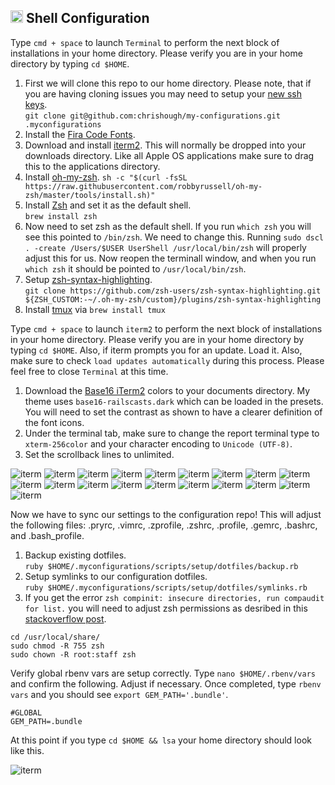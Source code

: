## <img src="https://cdn.rawgit.com/chrishough/my-public-data/master/my-configurations/toolbox.svg" height="20"> Shell Configuration

Type `cmd + space` to launch `Terminal` to perform the next block of installations in your home directory. Please verify you are in your home directory by typing `cd $HOME`.

1. First we will clone this repo to our home directory. Please note, that if you are having cloning issues you may need to setup your [new ssh keys](https://help.github.com/enterprise/11.10.340/user/articles/generating-ssh-keys/).  
`git clone git@github.com:chrishough/my-configurations.git .myconfigurations`
2. Install the [Fira Code Fonts](https://github.com/tonsky/FiraCode).
3. Download and install [iterm2](https://www.iterm2.com/version3.html).  This will normally be dropped into your downloads directory. Like all Apple OS applications make sure to drag this to the applications directory.
4. Install [oh-my-zsh](https://github.com/robbyrussell/oh-my-zsh).
`sh -c "$(curl -fsSL https://raw.githubusercontent.com/robbyrussell/oh-my-zsh/master/tools/install.sh)"`
5. Install [Zsh](http://www.zsh.org/) and set it as the default shell.  
`brew install zsh`
6. Now need to set zsh as the default shell.  If you run `which zsh` you will see this pointed to `/bin/zsh`. We need to change this.  Running `sudo dscl . -create /Users/$USER UserShell /usr/local/bin/zsh` will properly adjust this for us. Now reopen the terminall window, and when you run `which zsh` it should be pointed to `/usr/local/bin/zsh`.
7. Setup [zsh-syntax-highlighting](https://github.com/zsh-users/zsh-syntax-highlighting/blob/master/INSTALL.md).  
`
git clone https://github.com/zsh-users/zsh-syntax-highlighting.git ${ZSH_CUSTOM:-~/.oh-my-zsh/custom}/plugins/zsh-syntax-highlighting
`
8. Install [tmux](https://github.com/tmux/tmux/wiki) via `brew install tmux`

Type `cmd + space` to launch `iterm2` to perform the next block of installations in your home directory. Please verify you are in your home directory by typing `cd $HOME`.  Also, if iterm prompts you for an update. Load it.  Also, make sure to check `load updates automatically` during this process.  Please feel free to close `Terminal` at this time.

1. Download the [Base16 iTerm2](https://github.com/chriskempson/base16-iterm2) colors to your documents directory. My theme uses `base16-railscasts.dark` which can be loaded in the presets.  You will need to set the contrast as shown to have a clearer definition of the font icons.
2. Under the terminal tab, make sure to change the report terminal type to `xterm-256color` and your character encoding to `Unicode (UTF-8)`.
3. Set the scrollback lines to unlimited.

![iterm](https://github.com/chrishough/my-public-data/raw/master/my-configurations/20171001/iterm/iterm1.png)
![iterm](https://github.com/chrishough/my-public-data/raw/master/my-configurations/20171001/iterm/iterm2.png)
![iterm](https://github.com/chrishough/my-public-data/raw/master/my-configurations/20171001/iterm/iterm3.png)
![iterm](https://github.com/chrishough/my-public-data/raw/master/my-configurations/20171001/iterm/iterm4.png)
![iterm](https://github.com/chrishough/my-public-data/raw/master/my-configurations/20171001/iterm/iterm5.png)
![iterm](https://github.com/chrishough/my-public-data/raw/master/my-configurations/20171001/iterm/iterm6.png)
![iterm](https://github.com/chrishough/my-public-data/raw/master/my-configurations/20171001/iterm/iterm7.png)
![iterm](https://github.com/chrishough/my-public-data/raw/master/my-configurations/20171001/iterm/iterm8.png)
![iterm](https://github.com/chrishough/my-public-data/raw/master/my-configurations/20171001/iterm/iterm9.png)
![iterm](https://github.com/chrishough/my-public-data/raw/master/my-configurations/20171001/iterm/iterm91.png)
![iterm](https://github.com/chrishough/my-public-data/raw/master/my-configurations/20171001/iterm/iterm92.png)
![iterm](https://github.com/chrishough/my-public-data/raw/master/my-configurations/20171001/iterm/iterm93.png)
![iterm](https://github.com/chrishough/my-public-data/raw/master/my-configurations/20171001/iterm/iterm94.png)
![iterm](https://github.com/chrishough/my-public-data/raw/master/my-configurations/20171001/iterm/iterm95.png)
![iterm](https://github.com/chrishough/my-public-data/raw/master/my-configurations/20171001/iterm/iterm96.png)
![iterm](https://github.com/chrishough/my-public-data/raw/master/my-configurations/20171001/iterm/iterm97.png)
![iterm](https://github.com/chrishough/my-public-data/raw/master/my-configurations/20171001/iterm/iterm98.png)
![iterm](https://github.com/chrishough/my-public-data/raw/master/my-configurations/20171001/iterm/iterm99.png)
![iterm](https://github.com/chrishough/my-public-data/raw/master/my-configurations/20171001/iterm/iterm991.png)

Now we have to sync our settings to the configuration repo! This will adjust the following files: .pryrc, .vimrc, .zprofile, .zshrc, .profile, .gemrc, .bashrc, and .bash_profile.

1. Backup existing dotfiles.  
`ruby $HOME/.myconfigurations/scripts/setup/dotfiles/backup.rb`
2. Setup symlinks to our configuration dotfiles.  
`ruby $HOME/.myconfigurations/scripts/setup/dotfiles/symlinks.rb`
3. If you get the error `zsh compinit: insecure directories, run compaudit for list.` you will need to adjust zsh permissions as desribed in this [stackoverflow post](http://stackoverflow.com/questions/13762280/zsh-compinit-insecure-directories).
```
cd /usr/local/share/
sudo chmod -R 755 zsh
sudo chown -R root:staff zsh
```

Verify global rbenv vars are setup correctly. Type `nano $HOME/.rbenv/vars` and confirm the following. Adjust if necessary. Once completed, type `rbenv vars` and you should see `export GEM_PATH='.bundle'`.
```
#GLOBAL
GEM_PATH=.bundle
```

At this point if you type `cd $HOME && lsa` your home directory should look like this.

![iterm](https://github.com/chrishough/my-public-data/raw/master/my-configurations/20170623/iterm/user_directory.png)
